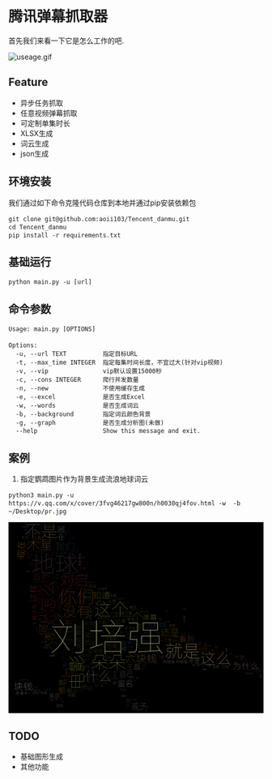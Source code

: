 

# 腾讯弹幕抓取器

首先我们来看一下它是怎么工作的吧.

![useage.gif](.//media/useage.gif)


## Feature

- 异步任务抓取
- 任意视频弹幕抓取
- 可定制单集时长
- XLSX生成
- 词云生成
- json生成

## 环境安装

我们通过如下命令克隆代码仓库到本地并通过pip安装依赖包

```
git clone git@github.com:aoii103/Tencent_danmu.git
cd Tencent_danmu
pip install -r requirements.txt
```


## 基础运行

```
python main.py -u [url]
```

## 命令参数

```
Usage: main.py [OPTIONS]

Options:
  -u, --url TEXT          指定目标URL
  -t, --max_time INTEGER  指定每集时间长度，不宜过大(针对vip视频)
  -v, --vip               vip默认设置15000秒
  -c, --cons INTEGER      爬行并发数量
  -n, --new               不使用缓存生成
  -e, --excel             是否生成Excel
  -w, --words             是否生成词云
  -b, --background        指定词云颜色背景
  -g, --graph             是否生成分析图(未做)
  --help                  Show this message and exit.

```

## 案例

1. 指定鹦鹉图片作为背景生成流浪地球词云

```
python3 main.py -u https://v.qq.com/x/cover/3fvg46217gw800n/h0030qj4fov.html -w  -b ~/Desktop/pr.jpg
```

![lldq.png](.//media/lldq.png)



## TODO

- 基础图形生成
- 其他功能